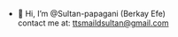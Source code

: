 - 👋 Hi, I’m @Sultan-papagani (Berkay Efe) </br>
contact me at: ttsmaildsultan@gmail.com

<!---
Sultan-papagani/Sultan-papagani is a ✨ special ✨ repository because its `README.md` (this file) appears on your GitHub profile.
You can click the Preview link to take a look at your changes.
--->
